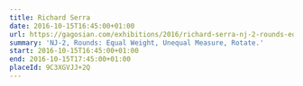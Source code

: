 ```yaml
---
title: Richard Serra
date: 2016-10-15T16:45:00+01:00
url: https://gagosian.com/exhibitions/2016/richard-serra-nj-2-rounds-equal-weight-unequal-measure-rotate/
summary: 'NJ-2, Rounds: Equal Weight, Unequal Measure, Rotate.'
start: 2016-10-15T16:45:00+01:00
end: 2016-10-15T17:45:00+01:00
placeId: 9C3XGVJJ+2Q
---
```

